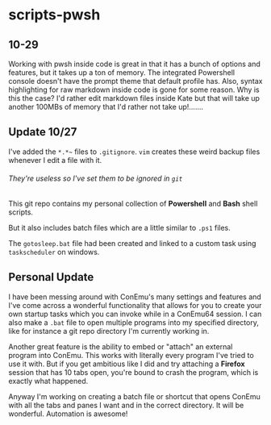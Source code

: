 # scripts-pwsh

## 10-29

Working with pwsh inside code is great in that it has a bunch of options and features, but it takes up a ton of memory.  The integrated Powershell console doesn't have the prompt theme that default profile has.
Also, syntax highlighting for raw markdown inside code is gone for some reason.  Why is this the case?  I'd rather edit markdown files inside Kate but that will take up another 100MBs of memory that I'd rather not take up!.......

## Update 10/27

I've added the `*.*~` files to `.gitignore`.  `vim` creates these weird backup files whenever I edit a file with it.
###### They're useless so I've set them to be ignored in `git`

This git repo contains my personal collection of **Powershell** and **Bash** shell scripts.

But it also includes batch files which are a little similar to `.ps1` files.

The `gotosleep.bat` file had been created and linked to a custom task using `taskscheduler` on windows.  

## Personal Update

I have been messing around with ConEmu's many settings and features and I've come across a wonderful functionality that
allows for you to create your own startup tasks which you can invoke while in a ConEmu64 session.  I can also make a `.bat`
file to open multiple programs into my specified directory, like for instance a git repo directory I'm currently working in.

Another great feature is the ability to embed or "attach" an external program into ConEmu.  This works with literally every
program I've tried to use it with.  But if you get ambitious like I did and try attaching a **Firefox** session that has 10 tabs open, you're bound to crash the program, which is exactly what happened.

Anyway I'm working on creating a batch file or shortcut that opens ConEmu with all the tabs and panes I want and in the correct directory.  It will be wonderful.  Automation is awesome!
